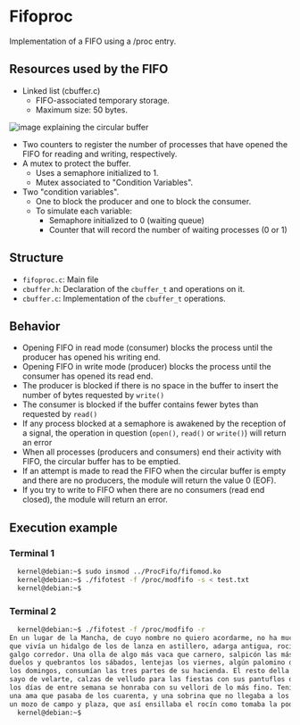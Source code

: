 # Fifoproc
Implementation of a FIFO using a /proc entry.

## Resources used by the FIFO
- Linked list (cbuffer.c)
    - FIFO-associated temporary storage.
    - Maximum size: 50 bytes.

![image explaining the circular buffer](https://imgur.com/Ln9xfJl.png)
- Two counters to register the number of processes that have opened the FIFO for reading and writing, respectively.
- A mutex to protect the buffer.
    - Uses a semaphore initialized to 1.
    - Mutex associated to "Condition Variables".
- Two "condition variables".
    - One to block the producer and one to block the consumer.
    - To simulate each variable: 
        - Semaphore initialized to 0 (waiting queue)
        - Counter that will record the number of waiting processes (0 or 1)

## Structure

- `fifoproc.c`:
Main file
- `cbuffer.h`:
Declaration of the `cbuffer_t` and operations on it.
- `cbuffer.c`:
Implementation of the `cbuffer_t` operations.




## Behavior 
- Opening FIFO in read mode (consumer) blocks the process until the producer has opened his writing end.
 - Opening FIFO in write mode (producer) blocks the process until the consumer has opened its read end.
 - The producer is blocked if there is no space in the buffer to insert the number of bytes requested by `write()`
 - The consumer is blocked if the buffer contains fewer bytes than requested by `read()`
- If any process blocked at a semaphore is awakened by the
reception of a signal, the operation in question (`open()`, `read()` or `write()`) will return an error
- When all processes (producers and consumers) end their activity with FIFO, the circular buffer has to be emptied. 
- If an attempt is made to read the FIFO when the circular buffer is empty and there are no producers, the module will return the value 0 (EOF).
- If you try to write to FIFO when there are no consumers (read end closed), the module will return an error.


## Execution example

### Terminal 1

```bash
  kernel@debian:~$ sudo insmod ../ProcFifo/fifomod.ko
  kernel@debian:~$ ./fifotest -f /proc/modfifo -s < test.txt
  kernel@debian:~$ 
```

### Terminal 2
```bash
  kernel@debian:~$ ./fifotest -f /proc/modfifo -r
En un lugar de la Mancha, de cuyo nombre no quiero acordarme, no ha mucho tiempo
que vivía un hidalgo de los de lanza en astillero, adarga antigua, rocín flaco y
galgo corredor. Una olla de algo más vaca que carnero, salpicón las más noches,
duelos y quebrantos los sábados, lentejas los viernes, algún palomino de añadidura
los domingos, consumían las tres partes de su hacienda. El resto della concluían
sayo de velarte, calzas de velludo para las fiestas con sus pantuflos de lo mismo,
los días de entre semana se honraba con su vellori de lo más fino. Tenía en su casa
una ama que pasaba de los cuarenta, y una sobrina que no llegaba a los veinte, y
un mozo de campo y plaza, que así ensillaba el rocín como tomaba la podadera...
  kernel@debian:~$
```
